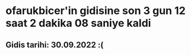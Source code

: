 # ofarukbicer'in gidisine son 3 gun 12 saat 2 dakika 08 saniye kaldi

## Gidis tarihi: 30.09.2022 :(